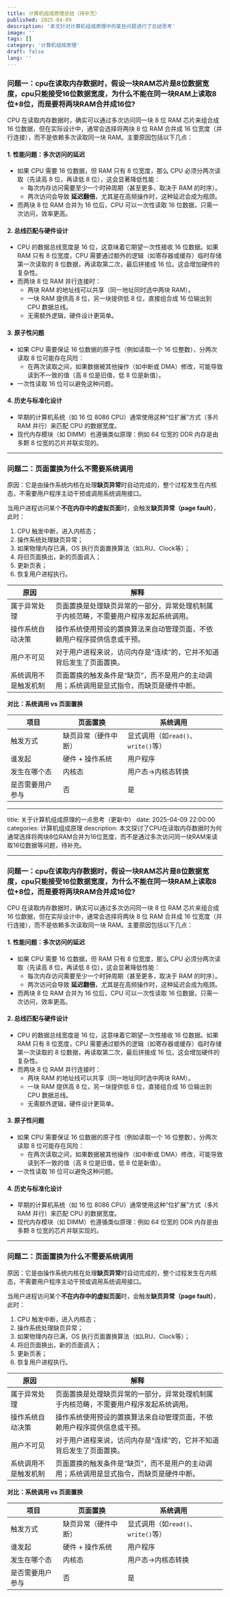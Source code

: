 ```yaml
---
title: 计算机组成原理总结（待补充）
published: 2025-04-09
description: '本文针对计算机组成原理中的某些问题进行了总结思考'
image: ''
tags: []
category: '计算机组成原理'
draft: false 
lang: ''
---
```


### 问题一：cpu在读取内存数据时，假设一块RAM芯片是8位数据宽度，cpu只能接受16位数据宽度，为什么不能在同一块RAM上读取8位+8位，而是要将两块RAM合并成16位?

CPU 在读取内存数据时，确实可以通过多次访问同一块 8 位 RAM 芯片来组合成 16 位数据，但在实际设计中，通常会选择将两块 8 位 RAM 合并成 16 位宽度（并行连接），而不是依赖多次读取同一块 RAM。主要原因包括以下几点：

#### 1. **性能问题：多次访问的延迟**

   - 如果 CPU 需要 16 位数据，但 RAM 只有 8 位宽度，那么 CPU 必须分两次读取（先读高 8 位，再读低 8 位），这会显著降低性能：
     - 每次内存访问需要至少一个时钟周期（甚至更多，取决于 RAM 的时序）。
     - 两次访问会导致 **延迟翻倍**，尤其是在高频操作时，这种延迟会成为瓶颈。
   - 而两块 8 位 RAM 合并为 16 位后，CPU 可以一次性读取 16 位数据，只需一次访问，效率更高。

#### 2. **总线匹配与硬件设计**

   - CPU 的数据总线宽度是 16 位，这意味着它期望一次性接收 16 位数据。如果 RAM 只有 8 位宽度，CPU 需要通过额外的逻辑（如寄存器或缓存）临时存储第一次读取的 8 位数据，再读取第二次，最后拼接成 16 位。这会增加硬件的复杂性。
   - 而两块 8 位 RAM 并行连接时：
     - 两块 RAM 的地址线可以共享（同一地址同时选中两块 RAM）。
     - 一块 RAM 提供高 8 位，另一块提供低 8 位，直接组合成 16 位输出到 CPU 数据总线。
     - 无需额外逻辑，硬件设计更简单。

#### 3. **原子性问题**

   - 如果 CPU 需要保证 16 位数据的原子性（例如读取一个 16 位整数），分两次读取 8 位可能存在风险：
     - 在两次读取之间，如果数据被其他操作（如中断或 DMA）修改，可能导致读到不一致的值（高 8 位是旧值，低 8 位是新值）。
   - 一次性读取 16 位可以避免这种问题。

#### 4. **历史与标准化设计**

   - 早期的计算机系统（如 16 位 8086 CPU）通常使用这种“位扩展”方式（多片 RAM 并行）来匹配 CPU 的数据宽度。
   - 现代内存模块（如 DIMM）也遵循类似原理：例如 64 位宽的 DDR 内存是由多颗 8 位宽的芯片并联实现的。

---

### 问题二：页面置换为什么不需要系统调用

原因：它是由操作系统内核在处理**缺页异常**时自动完成的，整个过程发生在内核态，不需要用户程序主动干预或调用系统调用接口。

当用户进程访问某个**不在内存中的虚拟页面**时，会触发**缺页异常（page fault）**，此时：

1. CPU 触发中断，进入内核态；
2. 操作系统处理缺页异常；
3. 如果物理内存已满，OS 执行页面置换算法（如LRU、Clock等）；
4. 将旧页面换出，新的页面调入；
5. 更新页表；
6. 恢复用户进程执行。

| 原因                 | 解释                                                         |
| -------------------- | ------------------------------------------------------------ |
| 属于异常处理         | 页面置换是处理缺页异常的一部分，异常处理机制属于内核范畴，不需要用户程序发起系统调用。 |
| 操作系统自动决策     | 操作系统使用预设的置换算法来自动管理页面，不依赖用户程序提供信息或干预。 |
| 用户不可见           | 对于用户进程来说，访问内存是“连续”的，它并不知道背后发生了页面置换。 |
| 系统调用不是触发机制 | 页面置换的触发条件是“缺页”，而不是用户的主动调用；系统调用是显式指令，而缺页是硬件中断。 |

**对比：系统调用 vs 页面置换**

| 项目             | 页面置换             | 系统调用                            |
| ---------------- | -------------------- | ----------------------------------- |
| 触发方式         | 缺页异常（硬件中断） | 显式调用（如`read()`、`write()`等） |
| 谁发起           | 硬件 + 操作系统      | 用户程序                            |
| 发生在哪个态     | 内核态               | 用户态→内核态转换                   |
| 是否需要用户参与 | 否                   | 是                                  |

---
title: 关于计算机组成原理的一点思考（更新中）
date: 2025-04-09 22:00:00
categories: 计算机组成原理
description: 本文探讨了CPU在读取内存数据时为何通常选择将两块8位RAM合并为16位宽度，而不是通过多次访问同一块RAM来读取16位数据等问题，待补充。

---

### 问题一：cpu在读取内存数据时，假设一块RAM芯片是8位数据宽度，cpu只能接受16位数据宽度，为什么不能在同一块RAM上读取8位+8位，而是要将两块RAM合并成16位?

CPU 在读取内存数据时，确实可以通过多次访问同一块 8 位 RAM 芯片来组合成 16 位数据，但在实际设计中，通常会选择将两块 8 位 RAM 合并成 16 位宽度（并行连接），而不是依赖多次读取同一块 RAM。主要原因包括以下几点：

#### 1. **性能问题：多次访问的延迟**

   - 如果 CPU 需要 16 位数据，但 RAM 只有 8 位宽度，那么 CPU 必须分两次读取（先读高 8 位，再读低 8 位），这会显著降低性能：
     - 每次内存访问需要至少一个时钟周期（甚至更多，取决于 RAM 的时序）。
     - 两次访问会导致 **延迟翻倍**，尤其是在高频操作时，这种延迟会成为瓶颈。
   - 而两块 8 位 RAM 合并为 16 位后，CPU 可以一次性读取 16 位数据，只需一次访问，效率更高。

#### 2. **总线匹配与硬件设计**

   - CPU 的数据总线宽度是 16 位，这意味着它期望一次性接收 16 位数据。如果 RAM 只有 8 位宽度，CPU 需要通过额外的逻辑（如寄存器或缓存）临时存储第一次读取的 8 位数据，再读取第二次，最后拼接成 16 位。这会增加硬件的复杂性。
   - 而两块 8 位 RAM 并行连接时：
     - 两块 RAM 的地址线可以共享（同一地址同时选中两块 RAM）。
     - 一块 RAM 提供高 8 位，另一块提供低 8 位，直接组合成 16 位输出到 CPU 数据总线。
     - 无需额外逻辑，硬件设计更简单。

#### 3. **原子性问题**

   - 如果 CPU 需要保证 16 位数据的原子性（例如读取一个 16 位整数），分两次读取 8 位可能存在风险：
     - 在两次读取之间，如果数据被其他操作（如中断或 DMA）修改，可能导致读到不一致的值（高 8 位是旧值，低 8 位是新值）。
   - 一次性读取 16 位可以避免这种问题。

#### 4. **历史与标准化设计**

   - 早期的计算机系统（如 16 位 8086 CPU）通常使用这种“位扩展”方式（多片 RAM 并行）来匹配 CPU 的数据宽度。
   - 现代内存模块（如 DIMM）也遵循类似原理：例如 64 位宽的 DDR 内存是由多颗 8 位宽的芯片并联实现的。

---

### 问题二：页面置换为什么不需要系统调用

原因：它是由操作系统内核在处理**缺页异常**时自动完成的，整个过程发生在内核态，不需要用户程序主动干预或调用系统调用接口。

当用户进程访问某个**不在内存中的虚拟页面**时，会触发**缺页异常（page fault）**，此时：

1. CPU 触发中断，进入内核态；
2. 操作系统处理缺页异常；
3. 如果物理内存已满，OS 执行页面置换算法（如LRU、Clock等）；
4. 将旧页面换出，新的页面调入；
5. 更新页表；
6. 恢复用户进程执行。

| 原因                 | 解释                                                         |
| -------------------- | ------------------------------------------------------------ |
| 属于异常处理         | 页面置换是处理缺页异常的一部分，异常处理机制属于内核范畴，不需要用户程序发起系统调用。 |
| 操作系统自动决策     | 操作系统使用预设的置换算法来自动管理页面，不依赖用户程序提供信息或干预。 |
| 用户不可见           | 对于用户进程来说，访问内存是“连续”的，它并不知道背后发生了页面置换。 |
| 系统调用不是触发机制 | 页面置换的触发条件是“缺页”，而不是用户的主动调用；系统调用是显式指令，而缺页是硬件中断。 |

**对比：系统调用 vs 页面置换**

| 项目             | 页面置换             | 系统调用                            |
| ---------------- | -------------------- | ----------------------------------- |
| 触发方式         | 缺页异常（硬件中断） | 显式调用（如`read()`、`write()`等） |
| 谁发起           | 硬件 + 操作系统      | 用户程序                            |
| 发生在哪个态     | 内核态               | 用户态→内核态转换                   |
| 是否需要用户参与 | 否                   | 是                                  |

